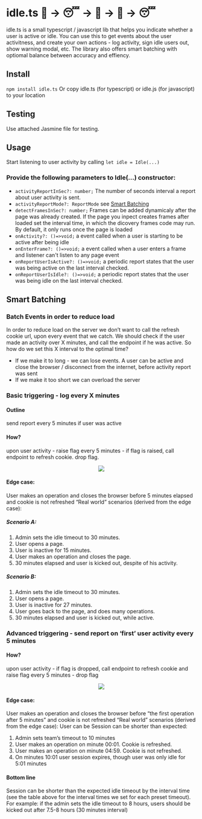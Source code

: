 # idle.ts  :running: -> :sleeping: -> :running: -> :running: -> :sleeping:
idle.ts is a small typescript / javascript lib that helps you indicate whether a user is active or idle. You can use this to get events about the user activitness, and create your own actions - log activity, sign idle users out, show warning modal, etc. 
The library also offers smart batching with optiomal balance between accuracy and effiency.

## Install 
`npm install idle.ts`
Or copy idle.ts (for typescript) or idle.js (for javascript) to your location

## Testing 
Use attached Jasmine file for testing.

## Usage
Start listening to user activity by calling 
`let idle = Idle(...)`
### Provide the following parameters to Idle(...) constructor:
 - `activityReportInSec?: number;` The number of seconds interval a report about user activity is sent.
 - `activityReportMode?: ReportMode` see [Smart Batching](https://github.com/dropbox/idle.ts/#smart-batching)
 - `detectFramesInSec?: number;` Frames can be added dynamicaly after the page was already created. If the page you inpect creates frames after loaded set the interval time, in which the dicovery frames code may run. By default, it only runs once the page is loaded
 - `onActivity?: ()=>void;` a event called when a user is starting to be active after being idle
 - `onEnterFrame?: ()=>void;` a event called when a user enters a frame and listener can't listen to any page event
 - `onReportUserIsActive?: ()=>void;` a periodic report states that the user was being active on the last interval checked.
 - `onReportUserIsIdle?: ()=>void;` a periodic report states that the user was being idle on the last interval checked.

## Smart Batching 
### Batch Events in order to reduce load

In order to reduce load on the server we don’t want to call the refresh cookie url, upon every event that we catch. We should check if the user made an activity over X minutes, and call the endpoint if he was active. So how do we set this X interval to the optimal time?

- If we make it to long - we can lose events. A user can be active and close the browser /  disconnect from the internet, before activity report was sent
- If we make it too short we can overload the server

### Basic triggering - log every X minutes

#### Outline 
send report every 5 minutes if user was active
#### How?
upon user activity - raise flag
every 5 minutes - if flag is raised, call endpoint to refresh cookie. drop flag.

<p align="center">
  <img src="https://d2mxuefqeaa7sj.cloudfront.net/s_33EDBD43C0EA8660E917B7F629C0D017AB6553EF67BEFFB560FDFCD15F7392D1_1490691504767_Screen+Shot+2017-03-28+at+11.57.59+AM.png"/>
</p>

#### Edge case:
User makes an operation and closes the browser before 5 minutes elapsed and cookie is not refreshed
“Real world” scenarios (derived from the edge case):
##### Scenario A:

1. Admin sets the idle timeout to 30 minutes.
2. User opens a page.
3. User is inactive for 15 minutes.
4. User makes an operation and closes the page.
5. 30 minutes elapsed and user is kicked out, despite of his activity.

##### Scenario B:

1. Admin sets the idle timeout to 30 minutes.
2. User opens a page.
3. User is inactive for 27 minutes.
4. User goes back to the page, and does many operations.
5. 30 minutes elapsed and user is kicked out, while active.

### Advanced triggering - send report on ‘first’ user activity every 5 minutes

#### How?
upon user activity - if flag is dropped, call endpoint to refresh cookie and raise flag
every 5 minutes - drop flag

<p align="center">
  <img src="https://d2mxuefqeaa7sj.cloudfront.net/s_33EDBD43C0EA8660E917B7F629C0D017AB6553EF67BEFFB560FDFCD15F7392D1_1490691569189_Screen+Shot+2017-03-28+at+11.59.06+AM.png"/>
</p>


#### Edge case:
User makes an operation and closes the browser before “the first operation after 5 minutes” and cookie is not refreshed
“Real world” scenarios (derived from the edge case):
User can be Session can be shorter than expected:

1. Admin sets team’s timeout to 10 minutes
2. User makes an operation on minute 00:01. Cookie is refreshed.
3. User makes an operation on minute 04:59. Cookie is not refreshed.
4. On minutes 10:01 user session expires, though user was only idle for 5:01 minutes

#### Bottom line
Session can be shorter than the expected idle timeout by the interval time (see the table above for the interval times we set for each preset timeout).
For example: if the admin sets the idle timeout to 8 hours, users should be kicked out after 7.5-8 hours (30 minutes interval)  

